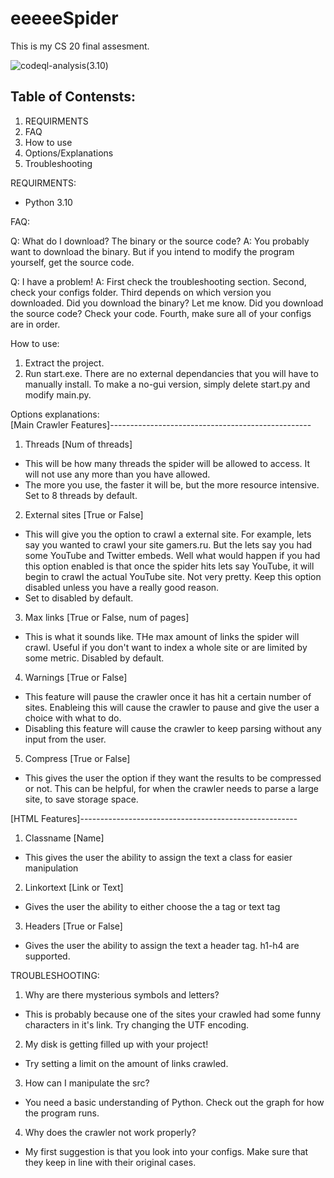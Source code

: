 # eeeeeSpider
This is my CS 20 final assesment. 

![codeql-analysis(3.10)](https://github.com/eeei3/eeeeeSpider/actions/workflows/codeql-analysis.yml/badge.svg)

Table of Contensts:
--------------------------------------------------------------------------
1. REQUIRMENTS
2. FAQ
3. How to use
4. Options/Explanations
5. Troubleshooting


REQUIRMENTS:
- Python 3.10

FAQ:

Q: What do I download? The binary or the source code?
A: You probably want to download the binary. But if you intend to modify the program yourself, get the source code.

Q: I have a problem!
A: First check the troubleshooting section. Second, check your configs folder. Third depends on which version you downloaded. Did you download the binary? Let me know. Did you download the source code? Check your code. Fourth, make sure all of your configs are in order.

How to use:
1. Extract the project.
2. Run start.exe. There are no external dependancies that you will have to manually install. To make a no-gui version, simply delete start.py and modify main.py.

Options explanations:                                                                                                                                                            
[Main Crawler Features]--------------------------------------------------
1. Threads [Num of threads]
- This will be how many threads the spider will be allowed to access. It will not use any more than you have allowed.
- The more you use, the faster it will be, but the more resource intensive. Set to 8 threads by default.
2. External sites [True or False]
- This will give you the option to crawl a external site. For example, lets say you wanted to crawl your site gamers.ru. But the lets say you had some YouTube and Twitter embeds. Well what would happen if you had this option enabled is that once the spider hits lets say YouTube, it will begin to crawl the actual YouTube site. Not very pretty. Keep this option disabled unless you have a really good reason.
- Set to disabled by default.
3. Max links [True or False, num of pages]
- This is what it sounds like. THe max amount of links the spider will crawl. Useful if you don't want to index a whole site or are limited by some metric. Disabled by default.
4. Warnings [True or False]
- This feature will pause the crawler once it has hit a certain number of sites. Enableing this will cause the crawler to pause and give the user
  a choice with what to do.
- Disabling this feature will cause the crawler to keep parsing without any input from the user.
5. Compress [True or False]
- This gives the user the option if they want the results to be compressed or not. This can be helpful, for when the crawler needs to parse a large site, to save storage space.
                                                                                                                                                                                 

[HTML Features]------------------------------------------------------
1. Classname [Name]
- This gives the user the ability to assign the text a class for easier manipulation
2. Linkortext [Link or Text]
- Gives the user the ability to either choose the a tag or text tag
3. Headers [True or False]
- Gives the user the ability to assign the text a header tag. h1-h4 are supported.



TROUBLESHOOTING:
1. Why are there mysterious symbols and letters?
- This is probably because one of the sites your crawled had some funny characters in it's link. Try changing the UTF encoding.
2. My disk is getting filled up with your project!
- Try setting a limit on the amount of links crawled.
3. How can I manipulate the src?
- You need a basic understanding of Python. Check out the graph for how the program runs.
4. Why does the crawler not work properly?
- My first suggestion is that you look into your configs. Make sure that they keep in line with their original cases.
